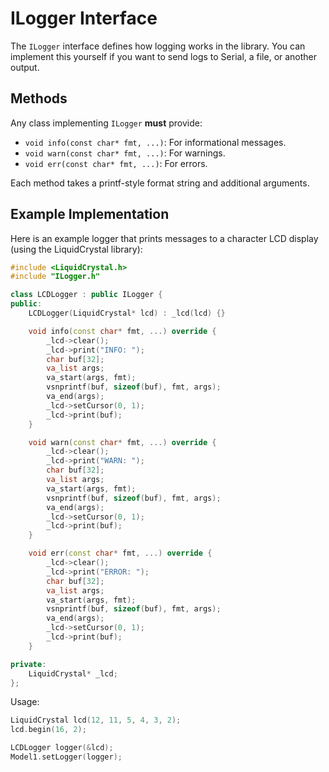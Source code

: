 # ILogger Interface

The `ILogger` interface defines how logging works in the library. You can implement this yourself if you want to send logs to Serial, a file, or another output.

## Methods

Any class implementing `ILogger` **must** provide:

- `void info(const char* fmt, ...)`: For informational messages.
- `void warn(const char* fmt, ...)`: For warnings.
- `void err(const char* fmt, ...)`: For errors.

Each method takes a printf-style format string and additional arguments.

## Example Implementation

Here is an example logger that prints messages to a character LCD display (using the LiquidCrystal library):

```cpp
#include <LiquidCrystal.h>
#include "ILogger.h"

class LCDLogger : public ILogger {
public:
    LCDLogger(LiquidCrystal* lcd) : _lcd(lcd) {}

    void info(const char* fmt, ...) override {
        _lcd->clear();
        _lcd->print("INFO: ");
        char buf[32];
        va_list args;
        va_start(args, fmt);
        vsnprintf(buf, sizeof(buf), fmt, args);
        va_end(args);
        _lcd->setCursor(0, 1);
        _lcd->print(buf);
    }

    void warn(const char* fmt, ...) override {
        _lcd->clear();
        _lcd->print("WARN: ");
        char buf[32];
        va_list args;
        va_start(args, fmt);
        vsnprintf(buf, sizeof(buf), fmt, args);
        va_end(args);
        _lcd->setCursor(0, 1);
        _lcd->print(buf);
    }

    void err(const char* fmt, ...) override {
        _lcd->clear();
        _lcd->print("ERROR: ");
        char buf[32];
        va_list args;
        va_start(args, fmt);
        vsnprintf(buf, sizeof(buf), fmt, args);
        va_end(args);
        _lcd->setCursor(0, 1);
        _lcd->print(buf);
    }

private:
    LiquidCrystal* _lcd;
};
```

Usage:

```cpp
LiquidCrystal lcd(12, 11, 5, 4, 3, 2);
lcd.begin(16, 2);

LCDLogger logger(&lcd);
Model1.setLogger(logger);
```
